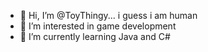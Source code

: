 - 👋 Hi, I’m @ToyThingy... i guess i am human
- 👀 I’m interested in game development
- 🌱 I’m currently learning Java and C#

<!---
ToyThingy/ToyThingy is a ✨ special ✨ repository because its `README.md` (this file) appears on your GitHub profile.
You can click the Preview link to take a look at your changes.
--->
